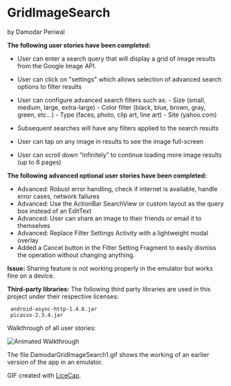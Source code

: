 GridImageSearch
===============
by Damodar Periwal

<b>The following user stories have been completed:</b>

- User can enter a search query that will display a grid of image results from the Google Image API.
- User can click on "settings" which allows selection of advanced search options to filter results
- User can configure advanced search filters such as: 
      - Size (small, medium, large, extra-large)
      - Color filter (black, blue, brown, gray, green, etc...)
      - Type (faces, photo, clip art, line art)
      - Site (yahoo.com)

-	Subsequent searches will have any filters applied to the search results
- User can tap on any image in results to see the image full-screen
- User can scroll down “infinitely” to continue loading more image results (up to 8 pages)


<b>The following advanced optional user stories have been completed:</b>
- Advanced: Robust error handling, check if internet is available, handle error cases, network failures
- Advanced: Use the ActionBar SearchView or custom layout as the query box instead of an EditText
- Advanced: User can share an image to their friends or email it to themselves
- Advanced: Replace Filter Settings Activity with a lightweight modal overlay
- Added a Cancel button in the Filter Setting Fragment to easily dismiss the operation without changing anything.

  
<b>Issue:</b> 
Sharing feature is not working properly in the emulator but works fine on a device.

<b>Third-party libraries:</b>
The following third party libraries are used in this project under their respective licenses:

     android-async-http-1.4.6.jar
     picasso-2.3.4.jar
     
     

Walkthrough of all user stories:

![Animated Walkthrough](DamodarGridImageSearch2.gif "Animation that shows the working of the app in an emulator")

The file DamodarGridImageSearch1.gif shows the working of an earlier version of the app in an emulator.

GIF created with [LiceCap](http://www.cockos.com/licecap/).


